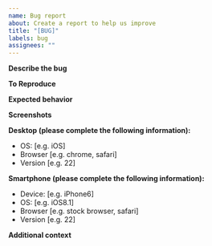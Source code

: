 ```yaml
---
name: Bug report
about: Create a report to help us improve
title: "[BUG]"
labels: bug
assignees: ""
---
```


**Describe the bug**

<!-- A clear and concise description of what the bug is. -->

**To Reproduce**

<!-- Steps to reproduce the behavior. -->

**Expected behavior**

<!-- A clear and concise description of what you expected to happen. -->

**Screenshots**

<!-- If applicable, add screenshots to help explain your problem. -->

**Desktop (please complete the following information):**

- OS: [e.g. iOS]
- Browser [e.g. chrome, safari]
- Version [e.g. 22]

**Smartphone (please complete the following information):**

- Device: [e.g. iPhone6]
- OS: [e.g. iOS8.1]
- Browser [e.g. stock browser, safari]
- Version [e.g. 22]

**Additional context**

<!-- Add any other context about the problem here. -->
